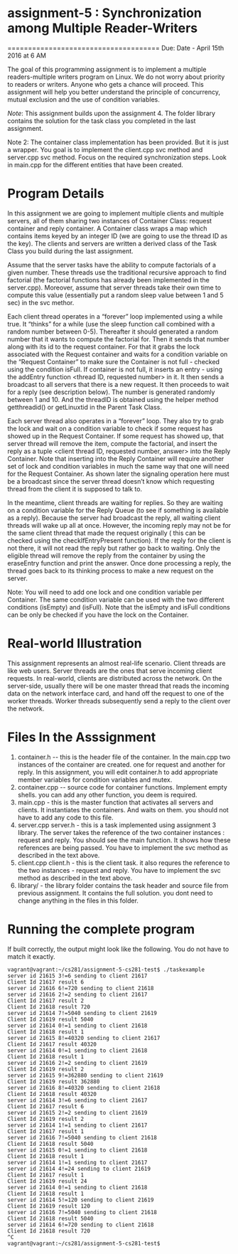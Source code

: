 # assignment-5 : Synchronization among Multiple Reader-Writers
=====================================
Due: Date - April 15th 2016 at 6 AM

The goal of this programming assignment is to implement a multiple readers-multiple writers program on Linux. We do not worry about priority to readers or writers. Anyone who gets a chance will proceed. This assignment will help you better understand the principle of concurrency, mutual exclusion and the use of condition variables.

*Note*: This assignment builds upon the assignment 4. The folder library contains the solution for the task class you completed in the last assignment.

Note 2: The container class implementation has been provided. But it is just a wrapper. You goal is to implement the client.cpp svc method and server.cpp svc method. Focus on the required synchronization steps. Look in main.cpp for the different entities that have been created.

Program Details
==============================
In this assignment we are going to implement multiple clients and multiple servers, all of them sharing two instances of Container Class: request container and reply container. A Container class wraps a map which contains items keyed by an integer ID (we are going to use the thread ID as the key). The clients and servers are written a derived class of the Task Class you build during the last assignment. 


Assume that the server tasks have the ability to compute factorials of a given number. These threads use the traditional recursive approach to find factorial (the factorial functions has already been implemented in the server.cpp). Moreover, assume that server threads take their own time to compute this value (essentially put a random sleep value between 1 and 5 sec) in the svc methor.


Each client thread operates in a “forever” loop implemented using a while true. It “thinks” for a while (use the sleep function call  combined with a random number between 0-5). Thereafter it should generated a random number that it wants to compute the factorial for. Then it sends that number along with its id to the request container. For that it  grabs the lock associated with the Request container and waits for a condition variable on the “Request Container” to make sure the Container is not full - checked using the condition isFull. If container is not full, it inserts an entry - using the addEntry function <thread ID, requested number> in it. It then sends a broadcast to all servers that there is a new request. It then proceeds to wait for a reply (see description below). The number is generated randomly between 1 and 10. And the threadID is obtained using the helper method getthreadid() or getLinuxtid in the Parent Task Class.

Each server thread also operates in a “forever” loop. They also try to grab the lock and wait on a condition variable to check if some request has showed up in the Request Container. If some request has showed up, that server thread will remove the item, compute the factorial, and insert the reply as a tuple <client thread ID, requested number, answer> into the Reply Container. Note that inserting into the Reply Container will require another set of lock and condition variables in much the same way that one will need for the Request Container. As shown later the signaling operation here must be a broadcast since the server thread doesn’t know which requesting thread from the client it is supposed to talk to.

In the meantime, client threads are waiting for replies. So they are waiting on a condition variable for the Reply Queue (to see if something is available as a reply). Because the server had broadcast the reply, all waiting client threads will wake up all at once. However, the incoming reply may not be for the same client thread that made the request originally ( this can be checked using the checkIfEntryPresent function). If the reply for the client is not there, it will not read the reply but rather go back to waiting.  Only the eligible thread will remove the reply from the container by using the eraseEntry function and print the answer. Once done processing a reply, the thread goes back to its thinking process to make a new request on the server.

Note: You will need to add one lock and one condition variable per Container. The same condition variable can be used with the two different conditions (isEmpty) and (isFull). Note that the isEmpty and isFull conditions can be only be checked if you have the lock on the Container.


Real-world Illustration
==========================
This assignment represents an almost real-life scenario. Client threads are like web users. Server threads are the ones that serve incoming client requests. In real-world, clients are distributed across the network. On the server-side, usually there will be one master thread that reads the incoming data on the network interface card, and hand off the request to one of the worker threads. Worker threads subsequently send a reply to the client over the network. 

Files In the Asssignment
=====

1. container.h  -- this is the header file of the container. In the main.cpp two instances of the container are created. one for request and another for reply. In this assignment, you will edit container.h to add appropriate member variables for condition variables and mutex.
2. container.cpp -- source code for container functions. Implement empty shells. you can add any other function, you deem is required.
3. main.cpp - this is the master function that activates all servers and clients. It instantiates the containers. And waits on them. you should not have to add any code to this file.
4. server.cpp server.h - this is a task implemented using assignment 3 library. The server takes the reference of the two container instances : request and reply. You should see the main function. It shows how these references are being passed. You have to implement the svc method as described in the text above.
5. client.cpp client.h - this is the client task. it also requres the reference to the two instances - request and reply. You have to implement the svc method as described in the text above.
6. library/  - the library folder contains the task header and source file from previous assignment. It contains the full solution. you dont need to change anything in the files in this folder.

Running the complete program
=============================

If built correctly, the output might look like the following. You do not have to match it exactly.

```
vagrant@vagrant:~/cs281/assignment-5-cs281-test$ ./taskexample 
server id 21615 3!=6 sending to client 21617
Client Id 21617 result 6
server id 21616 6!=720 sending to client 21618
server id 21616 2!=2 sending to client 21617
Client Id 21617 result 2
Client Id 21618 result 720
server id 21614 7!=5040 sending to client 21619
Client Id 21619 result 5040
server id 21614 0!=1 sending to client 21618
Client Id 21618 result 1
server id 21615 8!=40320 sending to client 21617
Client Id 21617 result 40320
server id 21614 0!=1 sending to client 21618
Client Id 21618 result 1
server id 21616 2!=2 sending to client 21619
Client Id 21619 result 2
server id 21615 9!=362880 sending to client 21619
Client Id 21619 result 362880
server id 21616 8!=40320 sending to client 21618
Client Id 21618 result 40320
server id 21614 3!=6 sending to client 21617
Client Id 21617 result 6
server id 21615 2!=2 sending to client 21619
Client Id 21619 result 2
server id 21614 1!=1 sending to client 21617
Client Id 21617 result 1
server id 21616 7!=5040 sending to client 21618
Client Id 21618 result 5040
server id 21615 0!=1 sending to client 21618
Client Id 21618 result 1
server id 21614 1!=1 sending to client 21617
server id 21614 4!=24 sending to client 21619
Client Id 21617 result 1
Client Id 21619 result 24
server id 21614 0!=1 sending to client 21618
Client Id 21618 result 1
server id 21614 5!=120 sending to client 21619
Client Id 21619 result 120
server id 21616 7!=5040 sending to client 21618
Client Id 21618 result 5040
server id 21614 6!=720 sending to client 21618
Client Id 21618 result 720
^C
vagrant@vagrant:~/cs281/assignment-5-cs281-test$ 
```


